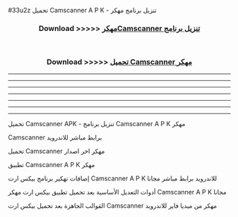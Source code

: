 #33u2z تحميل Camscanner  A P K - تنزيل برنامج مهكر



<div align="center">
<h3>Download >>>>> <a href="https://runaway1.web.app/?sq=Camscanner ">مهكرCamscanner  تنزيل برنامج</a></h3><br>

<h3>Download >>>>> <a href="https://runaway1.web.app/?sq=Camscanner ">تحميل Camscanner  مهكر</a></h3>
</div>


----------------------------------------------------------

----------------------------------------------------------

----------------------------------------------------------

----------------------------------------------------------

----------------------------------------------------------

----------------------------------------------------------

----------------------------------------------------------

تحميل Camscanner  APK - تنزيل برنامج Camscanner  A P K مهكر

Camscanner  برابط مباشر للاندرويد

تحميل Camscanner  مهكر اخر اصدار

تطبيق Camscanner  A P K مهكر

إضافات تهكير برنامج بيكس ارت Camscanner  A P K للاندرويد برابط مباشر مجانا

أدوات التعديل الأساسية بعد تحميل تطبيق بيكس ارت مهكر Camscanner  A P K مجانا

القوالب الجاهزة بعد تحميل بيكس ارت Camscanner  مهكر من ميديا فاير للاندرويد


